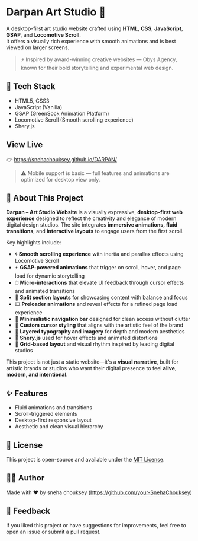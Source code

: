 # Darpan Art Studio 🎨

A desktop-first art studio website crafted using **HTML**, **CSS**, **JavaScript**, **GSAP**, and **Locomotive Scroll**.  
It offers a visually rich experience with smooth animations and is best viewed on larger screens.

> ⚡ Inspired by award-winning creative websites — Obys Agency, known for their bold storytelling and experimental web design.

## 🚀 Tech Stack
- HTML5, CSS3
- JavaScript (Vanilla)
- GSAP (GreenSock Animation Platform)
- Locomotive Scroll (Smooth scrolling experience)
- Shery.js

## View Live
👉  https://snehachouksey.github.io/DARPAN/

> ⚠️ Mobile support is basic — full features and animations are optimized for desktop view only.

## 📌 About This Project

**Darpan – Art Studio Website** is a visually expressive, **desktop-first web experience** designed to reflect the creativity and elegance of modern digital design studios. The site integrates **immersive animations, fluid transitions**, and **interactive layouts** to engage users from the first scroll.

Key highlights include:

- 🌀 **Smooth scrolling experience** with inertia and parallax effects using Locomotive Scroll  
- ⚡ **GSAP-powered animations** that trigger on scroll, hover, and page load for dynamic storytelling  
- 🖱️ **Micro-interactions** that elevate UI feedback through cursor effects and animated transitions  
- 🎯 **Split section layouts** for showcasing content with balance and focus  
- 🎞️ **Preloader animations** and reveal effects for a refined page load experience  
- 🧭 **Minimalistic navigation bar** designed for clean access without clutter    
- 🎨 **Custom cursor styling** that aligns with the artistic feel of the brand  
- 🧩 **Layered typography and imagery** for depth and modern aesthetics  
- 🧪 **Shery.js** used for hover effects and animated distortions  
- 📐 **Grid-based layout** and visual rhythm inspired by leading digital studios  

This project is not just a static website—it's a **visual narrative**, built for artistic brands or studios who want their digital presence to feel **alive, modern, and intentional**.

## ✨ Features

- Fluid animations and transitions  
- Scroll-triggered elements  
- Desktop-first responsive layout  
- Aesthetic and clean visual hierarchy  

## 📜 License

This project is open-source and available under the [MIT License](./LICENSE).

## 👩‍💻 Author

Made with ❤️ by sneha chouksey (https://github.com/your-SnehaChouksey)

## 📮 Feedback

If you liked this project or have suggestions for improvements, feel free to open an issue or submit a pull request.

